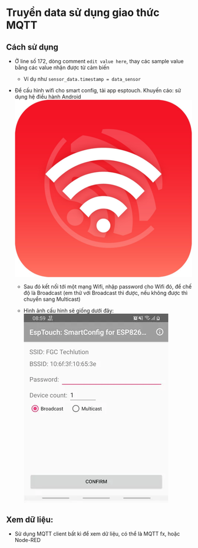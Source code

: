 # Truyền data sử dụng giao thức MQTT

## Cách sử dụng

- Ở line số 172, dòng comment ```edit value here```, thay các sample value bằng các value nhận được từ cảm biến

  - Ví dụ như ```sensor_data.timestamp = data_sensor```

- Để cấu hình wifi cho smart config, tải app esptouch. Khuyến cáo: sử dụng hệ điều hành Android ![](./image/app.png)

  - Sau đó kết nối tới một mạng Wifi, nhập password cho Wifi đó, để chế độ là Broadcast (em thử với Broadcast thì được, nếu không được thì chuyển sang Multicast)

  - Hình ảnh cấu hình sẽ giống dưới đây: ![](./image/config.png)


## Xem dữ liệu:

- Sử dụng MQTT client bất kì để xem dữ liệu, có thể là MQTT fx, hoặc Node-RED 
